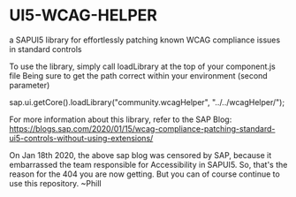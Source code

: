 # UI5-WCAG-HELPER
a SAPUI5 library for effortlessly patching known WCAG compliance issues in standard controls

To use the library, simply call loadLibrary at the top of your component.js file
Being sure to get the path correct within your environment (second parameter)

sap.ui.getCore().loadLibrary("community.wcagHelper", "../../wcagHelper/"); 

For more information about this library, refer to the SAP Blog: 
https://blogs.sap.com/2020/01/15/wcag-compliance-patching-standard-ui5-controls-without-using-extensions/

On Jan 18th 2020, the above sap blog was censored by SAP, because it embarrassed the team responsible for Accessibility in SAPUI5. So, that's the reason for the 404 you are now getting. But you can of course continue to use this repository. ~Phill
